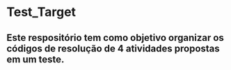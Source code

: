 # Test_Target
## Este respositório tem como objetivo organizar os códigos de resolução de 4 atividades propostas em um teste.
